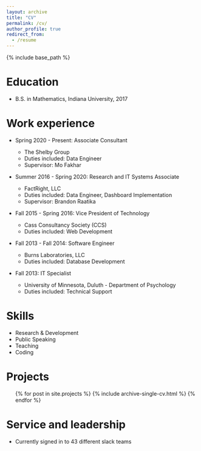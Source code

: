 ```yaml
---
layout: archive
title: "CV"
permalink: /cv/
author_profile: true
redirect_from:
  - /resume
---
```


{% include base_path %}

Education
======
* B.S. in Mathematics, Indiana University, 2017

Work experience
======
* Spring 2020 - Present: Associate Consultant
  * The Shelby Group
  * Duties included: Data Engineer
  * Supervisor: Mo Fakhar

* Summer 2016 - Spring 2020: Research and IT Systems Associate
  * FactRight, LLC
  * Duties included: Data Engineer, Dashboard Implementation
  * Supervisor: Brandon Raatika

* Fall 2015 - Spring 2016: Vice President of Technology
  * Cass Consultancy Society (CCS)
  * Duties included: Web Development
  
* Fall 2013 - Fall 2014: Software Engineer
  * Burns Laboratories, LLC
  * Duties included: Database Development

* Fall 2013: IT Specialist
  * University of Minnesota, Duluth - Department of Psychology
  * Duties included: Technical Support
  
Skills
======
* Research & Development
* Public Speaking
* Teaching
* Coding

Projects
======
  <ul>{% for post in site.projects %}
    {% include archive-single-cv.html %}
  {% endfor %}</ul>
  
  
Service and leadership
======
* Currently signed in to 43 different slack teams
